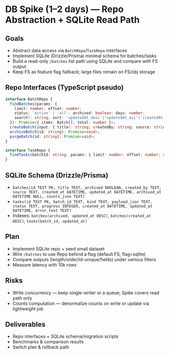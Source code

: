 # DB Spike (1–2 days) — Repo Abstraction + SQLite Read Path

## Goals

- Abstract data access via `BatchRepo`/`TaskRepo` interfaces
- Implement SQLite (Drizzle/Prisma) minimal schema for batches/tasks
- Build a read-only `/batches` list path using SQLite and compare with FS output
- Keep FS as feature flag fallback; large files remain on FS/obj storage

## Repo Interfaces (TypeScript pseudo)

```ts
interface BatchRepo {
  findBatches(params: {
    limit: number; offset: number;
    status: 'active' | 'all'; archived: boolean; days: number;
    search?: string; sort: 'updatedAt_desc'|'updatedAt_asc'|'createdAt_desc'|'createdAt_asc';
  }): Promise<{ items: Batch[]; total: number }>;
  createBatch(input: { title?: string; createdBy: string; source: string }): Promise<Batch>;
  archiveBatch(id: string): Promise<void>;
  purgeBatch(id: string): Promise<void>;
}

interface TaskRepo {
  findTasks(batchId: string, params: { limit: number; offset: number; status?: string }): Promise<{ items: Task[]; total: number }>;
}
```

## SQLite Schema (Drizzle/Prisma)

- `batches(id TEXT PK, title TEXT, archived BOOLEAN, created_by TEXT, source TEXT, created_at DATETIME, updated_at DATETIME, archived_at DATETIME NULL, counts_json TEXT)`
- `tasks(id TEXT PK, batch_id TEXT, kind TEXT, payload_json TEXT, status TEXT, progress INTEGER, created_at DATETIME, updated_at DATETIME, error_text TEXT)`
- Indexes: `batches(archived, updated_at DESC)`, `batches(created_at DESC)`, `tasks(batch_id, updated_at)`

## Plan

- Implement SQLite repo + seed small dataset
- Wire `/batches` to use Repo behind a flag (default FS, flag=sqlite)
- Compare outputs (length/order/id-unique/fields) under various filters
- Measure latency with 10k rows

## Risks

- Write concurrency — keep single-writer or a queue; Spike covers read path only
- Counts computation — denormalize counts on write or update via lightweight job

## Deliverables

- Repo interfaces + SQLite schema/migration scripts
- Benchmarks & comparison results
- Switch plan & rollback path

